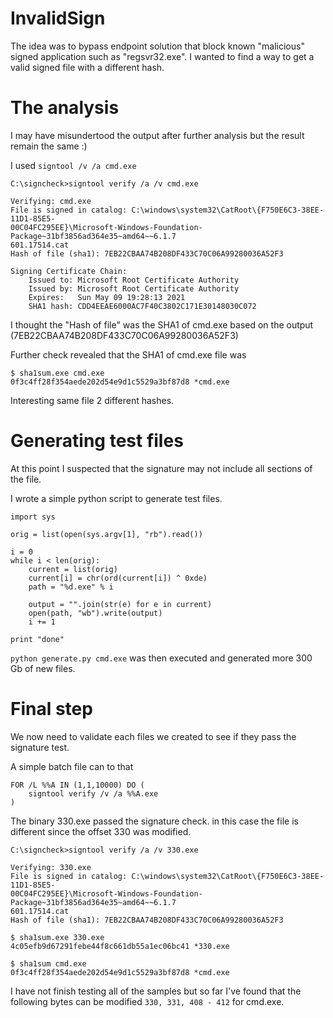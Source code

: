 # InvalidSign

The idea was to bypass endpoint solution that block known "malicious" signed application such as "regsvr32.exe". I wanted to find a way to get a valid signed file with a different hash.

# The analysis

I may have misundertood the output after further analysis but the result remain the same :)

I used `signtool /v /a cmd.exe`

```
C:\signcheck>signtool verify /a /v cmd.exe

Verifying: cmd.exe
File is signed in catalog: C:\windows\system32\CatRoot\{F750E6C3-38EE-11D1-85E5-
00C04FC295EE}\Microsoft-Windows-Foundation-Package~31bf3856ad364e35~amd64~~6.1.7
601.17514.cat
Hash of file (sha1): 7EB22CBAA74B208DF433C70C06A99280036A52F3

Signing Certificate Chain:
    Issued to: Microsoft Root Certificate Authority
    Issued by: Microsoft Root Certificate Authority
    Expires:   Sun May 09 19:28:13 2021
    SHA1 hash: CDD4EEAE6000AC7F40C3802C171E30148030C072
```

I thought the "Hash of file" was the SHA1 of cmd.exe based on the output (7EB22CBAA74B208DF433C70C06A99280036A52F3)

Further check revealed that the SHA1 of cmd.exe file was

```
$ sha1sum.exe cmd.exe
0f3c4ff28f354aede202d54e9d1c5529a3bf87d8 *cmd.exe
```

Interesting same file 2 different hashes.

# Generating test files

At this point I suspected that the signature may not include all sections of the file.

I wrote a simple python script to generate test files.

```
import sys

orig = list(open(sys.argv[1], "rb").read())

i = 0
while i < len(orig):
	current = list(orig)
	current[i] = chr(ord(current[i]) ^ 0xde)
	path = "%d.exe" % i
	
	output = "".join(str(e) for e in current)
	open(path, "wb").write(output)
	i += 1
	
print "done"
```

`python generate.py cmd.exe` was then executed and generated more 300 Gb of new files.

# Final step 

We now need to validate each files we created to see if they pass the signature test.

A simple batch file can to that

```
FOR /L %%A IN (1,1,10000) DO (
	signtool verify /v /a %%A.exe
)
```

The binary 330.exe passed the signature check. in this case the file is different since the offset 330 was modified.

```
C:\signcheck>signtool verify /a /v 330.exe

Verifying: 330.exe
File is signed in catalog: C:\windows\system32\CatRoot\{F750E6C3-38EE-11D1-85E5-
00C04FC295EE}\Microsoft-Windows-Foundation-Package~31bf3856ad364e35~amd64~~6.1.7
601.17514.cat
Hash of file (sha1): 7EB22CBAA74B208DF433C70C06A99280036A52F3
```

```
$ sha1sum.exe 330.exe
4c05efb9d67291febe44f8c661db55a1ec06bc41 *330.exe

$ sha1sum cmd.exe
0f3c4ff28f354aede202d54e9d1c5529a3bf87d8 *cmd.exe
```

I have not finish testing all of the samples but so far I've found that the following bytes can be modified `330, 331, 408 - 412` for cmd.exe.

